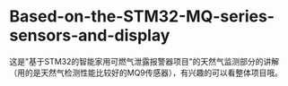 # Based-on-the-STM32-MQ-series-sensors-and-display
这是"基于STM32的智能家用可燃气泄露报警器项目"的天然气监测部分的讲解（用的是天然气检测性能比较好的MQ9传感器），有兴趣的可以看整体项目哦。
